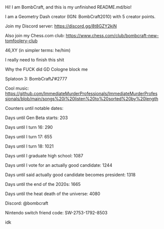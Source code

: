Hi! I am BombCraft, and this is my unfinished README.md/bio!

I am a Geometry Dash creator (IGN: BombCraft2010) with 5 creator points.

Join my Discord server: https://discord.gg/8t8GZY2kjN

Also join my Chess.com club: https://www.chess.com/club/bombcraft-new-tomfoolery-club

46,XY (in simpler terms: he/him)

I really need to finish this shit

Why the FUCK did GD Cologne block me

Splatoon 3: BombCraft♪#2777

Cool music: https://github.com/ImmediateMurderProfessionals/ImmediateMurderProfessionals/blob/main/songs%20i%20listen%20to%20sorted%20by%20length

Counters until notable dates:

Days until Gen Beta starts: 203

Days until I turn 16: 290

Days until I turn 17: 655

Days until I turn 18: 1021

Days until I graduate high school: 1087

Days until I vote for an actually good candidate: 1244

Days until said actually good candidate becomes president: 1318

Days until the end of the 2020s: 1665

Days until the heat death of the universe: 4080

Discord: @bombcraft

Nintendo switch friend code: SW-2753-1792-8503

idk
